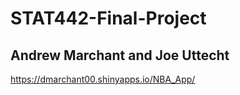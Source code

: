 # STAT442-Final-Project

## Andrew Marchant and Joe Uttecht

https://dmarchant00.shinyapps.io/NBA_App/
